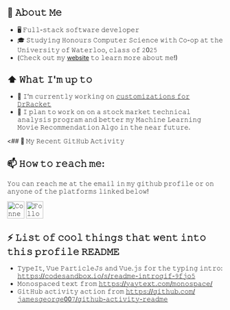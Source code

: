 <!--
**𝚂𝚊𝚗𝚝𝚊𝙺𝚊𝚞𝚜/𝚂𝚊𝚗𝚝𝚊𝙺𝚊𝚞𝚜** 𝚒𝚜 𝚊 ✨ _𝚜𝚙𝚎𝚌𝚒𝚊𝚕_ ✨ 𝚛𝚎𝚙𝚘𝚜𝚒𝚝𝚘𝚛𝚢 𝚋𝚎𝚌𝚊𝚞𝚜𝚎 𝚒𝚝𝚜 `𝚁𝙴𝙰𝙳𝙼𝙴.𝚖𝚍` (𝚝𝚑𝚒𝚜 𝚏𝚒𝚕𝚎) 𝚊𝚙𝚙𝚎𝚊𝚛𝚜 𝚘𝚗 𝚢𝚘𝚞𝚛 𝙶𝚒𝚝𝙷𝚞𝚋 𝚙𝚛𝚘𝚏𝚒𝚕𝚎.

𝙷𝚎𝚛𝚎 𝚊𝚛𝚎 𝚜𝚘𝚖𝚎 𝚒𝚍𝚎𝚊𝚜 𝚝𝚘 𝚐𝚎𝚝 𝚢𝚘𝚞 𝚜𝚝𝚊𝚛𝚝𝚎𝚍:

- 🔭 𝙸’𝚖 𝚌𝚞𝚛𝚛𝚎𝚗𝚝𝚕𝚢 𝚠𝚘𝚛𝚔𝚒𝚗𝚐 𝚘𝚗 ...
- 🌱 𝙸’𝚖 𝚌𝚞𝚛𝚛𝚎𝚗𝚝𝚕𝚢 𝚕𝚎𝚊𝚛𝚗𝚒𝚗𝚐 ...
- 👯 𝙸’𝚖 𝚕𝚘𝚘𝚔𝚒𝚗𝚐 𝚝𝚘 𝚌𝚘𝚕𝚕𝚊𝚋𝚘𝚛𝚊𝚝𝚎 𝚘𝚗 ...
- 🤔 𝙸’𝚖 𝚕𝚘𝚘𝚔𝚒𝚗𝚐 𝚏𝚘𝚛 𝚑𝚎𝚕𝚙 𝚠𝚒𝚝𝚑 ...
- 💬 𝙰𝚜𝚔 𝚖𝚎 𝚊𝚋𝚘𝚞𝚝 ...
- 📫 𝙷𝚘𝚠 𝚝𝚘 𝚛𝚎𝚊𝚌𝚑 𝚖𝚎: ...
- 😄 𝙿𝚛𝚘𝚗𝚘𝚞𝚗𝚜: ...
- ⚡ 𝙵𝚞𝚗 𝚏𝚊𝚌𝚝: ...
-->

## :book: 𝙰𝚋𝚘𝚞𝚝 𝙼𝚎
- 🖥 𝙵𝚞𝚕𝚕-𝚜𝚝𝚊𝚌𝚔 𝚜𝚘𝚏𝚝𝚠𝚊𝚛𝚎 𝚍𝚎𝚟𝚎𝚕𝚘𝚙𝚎𝚛
- 🎓 𝚂𝚝𝚞𝚍𝚢𝚒𝚗𝚐 𝙷𝚘𝚗𝚘𝚞𝚛𝚜 𝙲𝚘𝚖𝚙𝚞𝚝𝚎𝚛 𝚂𝚌𝚒𝚎𝚗𝚌𝚎 𝚠𝚒𝚝𝚑 𝙲𝚘-𝚘𝚙 𝚊𝚝 𝚝𝚑𝚎 𝚄𝚗𝚒𝚟𝚎𝚛𝚜𝚒𝚝𝚢 𝚘𝚏 𝚆𝚊𝚝𝚎𝚛𝚕𝚘𝚘, 𝚌𝚕𝚊𝚜𝚜 𝚘𝚏 𝟸0𝟸𝟻
- (𝙲𝚑𝚎𝚌𝚔 𝚘𝚞𝚝 𝚖𝚢 [website](https://kaustubhprabhakar.tech/) 𝚝𝚘 𝚕𝚎𝚊𝚛𝚗 𝚖𝚘𝚛𝚎 𝚊𝚋𝚘𝚞𝚝 𝚖𝚎!)

## ⬆ 𝚆𝚑𝚊𝚝 𝙸'𝚖 𝚞𝚙 𝚝𝚘
- 🔨 𝙸’𝚖 𝚌𝚞𝚛𝚛𝚎𝚗𝚝𝚕𝚢 𝚠𝚘𝚛𝚔𝚒𝚗𝚐 𝚘𝚗 [𝚌𝚞𝚜𝚝𝚘𝚖𝚒𝚣𝚊𝚝𝚒𝚘𝚗𝚜 𝚏𝚘𝚛 𝙳𝚛𝚁𝚊𝚌𝚔𝚎𝚝](https://cs135.ml)
- 🎯 𝙸 𝚙𝚕𝚊𝚗 𝚝𝚘 𝚠𝚘𝚛𝚔 𝚘𝚗 𝚘𝚗 𝚊 𝚜𝚝𝚘𝚌𝚔 𝚖𝚊𝚛𝚔𝚎𝚝 𝚝𝚎𝚌𝚑𝚗𝚒𝚌𝚊𝚕 𝚊𝚗𝚊𝚕𝚢𝚜𝚒𝚜 𝚙𝚛𝚘𝚐𝚛𝚊𝚖 𝚊𝚗𝚍 𝚋𝚎𝚝𝚝𝚎𝚛 𝚖𝚢 𝙼𝚊𝚌𝚑𝚒𝚗𝚎 𝙻𝚎𝚊𝚛𝚗𝚒𝚗𝚐 𝙼𝚘𝚟𝚒𝚎 𝚁𝚎𝚌𝚘𝚖𝚖𝚎𝚗𝚍𝚊𝚝𝚒𝚘𝚗 𝙰𝚕𝚐𝚘 𝚒𝚗 𝚝𝚑𝚎 𝚗𝚎𝚊𝚛 𝚏𝚞𝚝𝚞𝚛𝚎.

<## 🔔 𝙼𝚢 𝚁𝚎𝚌𝚎𝚗𝚝 𝙶𝚒𝚝𝙷𝚞𝚋 𝙰𝚌𝚝𝚒𝚟𝚒𝚝𝚢
<!--START_SECTION:activity-->

<!--END_SECTION:activity-->

## 📫 𝙷𝚘𝚠 𝚝𝚘 𝚛𝚎𝚊𝚌𝚑 𝚖𝚎:
𝚈𝚘𝚞 𝚌𝚊𝚗 𝚛𝚎𝚊𝚌𝚑 𝚖𝚎 𝚊𝚝 𝚝𝚑𝚎 𝚎𝚖𝚊𝚒𝚕 𝚒𝚗 𝚖𝚢 𝚐𝚒𝚝𝚑𝚞𝚋 𝚙𝚛𝚘𝚏𝚒𝚕𝚎 𝚘𝚛 𝚘𝚗 𝚊𝚗𝚢𝚘𝚗𝚎 𝚘𝚏 𝚝𝚑𝚎 𝚙𝚕𝚊𝚝𝚏𝚘𝚛𝚖𝚜 𝚕𝚒𝚗𝚔𝚎𝚍 𝚋𝚎𝚕𝚘𝚠!

[<img src="https://raw.githubusercontent.com/SantaKaus/SantaKaus/master/socials/linkedin.png" height="40em" align="center" alt="𝙲𝚘𝚗𝚗𝚎𝚌𝚝 𝚠𝚒𝚝𝚑 𝚂𝚊𝚗𝚝𝚊𝙺𝚊𝚞𝚜 𝚘𝚗 𝙻𝚒𝚗𝚔𝚎𝚍𝙸𝚗" title="𝙲𝚘𝚗𝚗𝚎𝚌𝚝 𝚠𝚒𝚝𝚑 𝚂𝚊𝚗𝚝𝚊𝙺𝚊𝚞𝚜 𝚘𝚗 𝙻𝚒𝚗𝚔𝚎𝚍𝙸𝚗"/>](𝚑𝚝𝚝𝚙𝚜://𝚠𝚠𝚠.𝚕𝚒𝚗𝚔𝚎𝚍𝚒𝚗.𝚌𝚘𝚖/𝚒𝚗/𝚔𝚊𝚞𝚜𝚝𝚞𝚋𝚑-𝚙𝚛𝚊𝚋𝚑𝚊𝚔𝚊𝚛/)
[<img src="https://raw.githubusercontent.com/SantaKaus/SantaKaus/master/socials/instagram.svg" height="40em" align="center" alt="𝙵𝚘𝚕𝚕𝚘𝚠 𝚂𝚊𝚗𝚝𝚊𝙺𝚊𝚞𝚜 𝚘𝚗 𝙸𝚗𝚜𝚝𝚊𝚐𝚛𝚊𝚖" title="𝙵𝚘𝚕𝚕𝚘𝚠 𝚂𝚊𝚗𝚝𝚊𝙺𝚊𝚞𝚜 𝚘𝚗 𝙸𝚗𝚜𝚝𝚊𝚐𝚛𝚊𝚖"/>](𝚑𝚝𝚝𝚙𝚜://𝚠𝚠𝚠.𝚒𝚗𝚜𝚝𝚊𝚐𝚛𝚊𝚖.𝚌𝚘𝚖/𝚜𝚊𝚗𝚝𝚊_𝚔𝚊𝚞𝚜/)

## ⚡ 𝙻𝚒𝚜𝚝 𝚘𝚏 𝚌𝚘𝚘𝚕 𝚝𝚑𝚒𝚗𝚐𝚜 𝚝𝚑𝚊𝚝 𝚠𝚎𝚗𝚝 𝚒𝚗𝚝𝚘 𝚝𝚑𝚒𝚜 𝚙𝚛𝚘𝚏𝚒𝚕𝚎 𝚁𝙴𝙰𝙳𝙼𝙴
- 𝚃𝚢𝚙𝚎𝙸𝚝, 𝚅𝚞𝚎 𝙿𝚊𝚛𝚝𝚒𝚌𝚕𝚎𝙹𝚜 𝚊𝚗𝚍 𝚅𝚞𝚎.𝚓𝚜 𝚏𝚘𝚛 𝚝𝚑𝚎 𝚝𝚢𝚙𝚒𝚗𝚐 𝚒𝚗𝚝𝚛𝚘: [𝚑𝚝𝚝𝚙𝚜://𝚌𝚘𝚍𝚎𝚜𝚊𝚗𝚍𝚋𝚘𝚡.𝚒𝚘/𝚜/𝚛𝚎𝚊𝚍𝚖𝚎-𝚒𝚗𝚝𝚛𝚘𝚐𝚒𝚏-𝟿𝚏𝚓𝚘𝟻](https://codesandbox.io/s/readme-introgif-9fjo5) <!-- Thanks to @matyo91's helpful comments in their profile README! -->
- 𝙼𝚘𝚗𝚘𝚜𝚙𝚊𝚌𝚎𝚍 𝚝𝚎𝚡𝚝 𝚏𝚛𝚘𝚖 [𝚑𝚝𝚝𝚙𝚜://𝚢𝚊𝚢𝚝𝚎𝚡𝚝.𝚌𝚘𝚖/𝚖𝚘𝚗𝚘𝚜𝚙𝚊𝚌𝚎/](https://yaytext.com/monospace/)
- 𝙶𝚒𝚝𝙷𝚞𝚋 𝚊𝚌𝚝𝚒𝚟𝚒𝚝𝚢 𝚊𝚌𝚝𝚒𝚘𝚗 𝚏𝚛𝚘𝚖 [𝚑𝚝𝚝𝚙𝚜://𝚐𝚒𝚝𝚑𝚞𝚋.𝚌𝚘𝚖/𝚓𝚊𝚖𝚎𝚜𝚐𝚎𝚘𝚛𝚐𝚎00𝟽/𝚐𝚒𝚝𝚑𝚞𝚋-𝚊𝚌𝚝𝚒𝚟𝚒𝚝𝚢-𝚛𝚎𝚊𝚍𝚖𝚎](https://github.com/jamesgeorge007/github-activity-readme)
